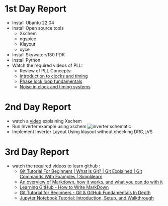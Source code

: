 # 1st Day Report
- Install Ubantu 22.04
- Install Open source tools
  - Xschem
  - ngspice
  - Klayout
  - xyce
- Install Skywaters130 PDK
- Install Python
- Watch the required videos of PLL:
  - Review of PLL Concepts:
  - [Introduction to clocks and timing](https://training.ti.com/ti-precision-labs-clocks-and-timing-introduction?context=1139747-1140114-1140116)
  - [Phase lock loop fundamentals](https://training.ti.com/ti-precision-labs-clocks-and-timing-phase-lock-loop-fundamentals?context=1139747-1140114-1140117)
  - [Noise in clock and timing systems](https://training.ti.com/ti-precision-labs-clocks-and-timing-noise-clock-and-timing-systems?context=1139747-1140114-1140136)
# 2nd Day Report
- watch a [video](https://youtu.be/bm3l21ExLOY) explaining Xschem
- Run Inverter example using xschem
  ![inverter schematic](https://drive.google.com/file/d/14ceydLIwrxmjqWVPkwWI87udIan-X7UY/view?usp=sharing)
- Implement Inverter Layout Using klayout without checking DRC,LVS
# 3rd Day Report
- watch the required videos to learn github :
   - [Git Tutorial For Beginners | What Is Git? | Git Explained | Git Commands With Examples | Simplilearn](https://www.youtube.com/watch?v=AQ9ksXoBAOg)
   - [An overview of Markdown, how it works, and what you can do with it](https://www.markdownguide.org/getting-started/)
   - [Learning GitHub - How to Write MarkDown](https://www.youtube.com/watch?v=eJojC3lSkwg)
   - [Git Tutorial for Beginners - Git & GitHub Fundamentals In Depth](https://www.youtube.com/watch?v=DVRQoVRzMIY)
   - [Jupyter Notebook Tutorial: Introduction, Setup, and Walkthrough](https://www.youtube.com/watch?v=HW29067qVWk)
   


